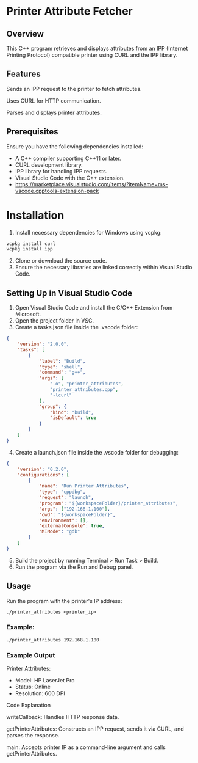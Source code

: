# Printer Attribute Fetcher

## Overview

This C++ program retrieves and displays attributes from an IPP (Internet Printing Protocol) compatible printer using CURL and the IPP library.

## Features

Sends an IPP request to the printer to fetch attributes.

Uses CURL for HTTP communication.

Parses and displays printer attributes.


## Prerequisites
Ensure you have the following dependencies installed:
- A C++ compiler supporting C++11 or later.
- CURL development library.
- IPP library for handling IPP requests.
- Visual Studio Code with the C++ extension.
- https://marketplace.visualstudio.com/items/?itemName=ms-vscode.cpptools-extension-pack


# Installation

1. Install necessary dependencies for Windows using vcpkg:
```bash
vcpkg install curl
vcpkg install ipp
```
2. Clone or download the source code.
3. Ensure the necessary libraries are linked correctly within Visual Studio Code.

## Setting Up in Visual Studio Code

1. Open Visual Studio Code and install the C/C++ Extension from Microsoft.
2. Open the project folder in VSC.
3. Create a tasks.json file inside the .vscode folder:
```json
{
    "version": "2.0.0",
    "tasks": [
        {
            "label": "Build",
            "type": "shell",
            "command": "g++",
            "args": [
                "-o", "printer_attributes",
                "printer_attributes.cpp",
                "-lcurl"
            ],
            "group": {
                "kind": "build",
                "isDefault": true
            }
        }
    ]
}
```

4. Create a launch.json file inside the .vscode folder for debugging:
```json
{
    "version": "0.2.0",
    "configurations": [
        {
            "name": "Run Printer Attributes",
            "type": "cppdbg",
            "request": "launch",
            "program": "${workspaceFolder}/printer_attributes",
            "args": ["192.168.1.100"],
            "cwd": "${workspaceFolder}",
            "environment": [],
            "externalConsole": true,
            "MIMode": "gdb"
        }
    ]
}
```

5. Build the project by running Terminal > Run Task > Build.
6. Run the program via the Run and Debug panel.

## Usage

Run the program with the printer's IP address:

`./printer_attributes <printer_ip>`

### Example:

`./printer_attributes 192.168.1.100`

### Example Output

Printer Attributes:
- Model: HP LaserJet Pro
- Status: Online
- Resolution: 600 DPI

Code Explanation

writeCallback: Handles HTTP response data.

getPrinterAttributes: Constructs an IPP request, sends it via CURL, and parses the response.

main: Accepts printer IP as a command-line argument and calls getPrinterAttributes.
